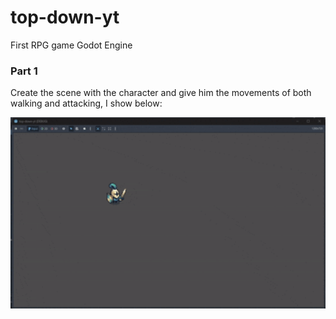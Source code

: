 # top-down-yt
First RPG game Godot Engine

 ### Part 1
Create the scene with the character and give him the movements of both walking and attacking, I show below:

<p align="center">
  <img src="./videos/part1.gif" alt="Demo" width="600"/>
</p>
